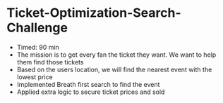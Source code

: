 # Ticket-Optimization-Search-Challenge
- Timed: 90 min
- The mission is to get every fan the ticket they want. We want to help them find those tickets
- Based on the users location, we will find the nearest event with the lowest price
- Implemented Breath first search to find the event
- Applied extra logic to secure ticket prices and sold
